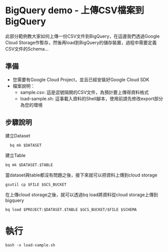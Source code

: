 # BigQuery demo - 上傳CSV檔案到BigQuery

此部分範例教大家如何上傳一份CSV文件到BigQuery，在這邊我們透過Google Cloud Storage作暫存，然後再load到BigQuery的儲存裝置，過程中需要定義CSV文件的Schema...

## 準備

* 您需要有Google Cloud Project，並且已經安裝好Google Cloud SDK
* 檔案說明：
  * sample.csv: 這是逗號隔開的CSV文件，為預計要上傳得資料格式
  * load-sample.sh: 這事載入資料的Shell腳本，使用前請先修改export部分為您的環境

## 步驟說明

建立Dataset  

```
  bq mk $DATASET
``` 

建立Table

``` 
bq mk $DATASET.$TABLE
```

當dataset與table都沒有問題之後，接下來就可以把資料上傳到cloud storage

```
gsutil cp $FILE $GCS_BUCKET
```

在上傳cloud storage之後，就可以透過bq load將資料從cloud storage上傳到bigquery

```
bq load $PROJECT:$DATASET.$TABLE $GCS_BUCKET/$FILE $SCHEMA 
```

# 執行

```
bash -x load-sample.sh
```
